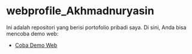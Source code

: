 # webprofile_Akhmadnuryasin

Ini adalah repositori yang berisi portofolio pribadi saya. Di sini, Anda bisa mencoba demo web:

- <a href="https://akhmadnuryasin.github.io/webprofile_Akhmadnuryasin/" target="_blank">Coba Demo Web</a>
